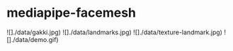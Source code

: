 # mediapipe-facemesh
![]./data/gakki.jpg)
![]./data/landmarks.jpg)
![]./data/texture-landmark.jpg)
![]./data/demo.gif)